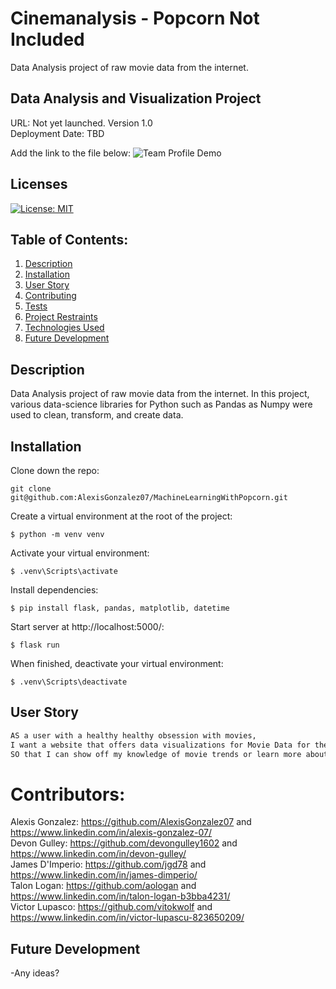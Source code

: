 # Cinemanalysis - Popcorn Not Included

Data Analysis project of raw movie data from the internet.

## Data Analysis and Visualization Project

URL: Not yet launched.
Version 1.0  
Deployment Date: TBD

Add the link to the file below:
![Team Profile Demo](./assets/Cinemanalysis.gif)

## Licenses

[![License: MIT](https://img.shields.io/badge/License-MIT-yellow.svg)](https://opensource.org/licenses/MIT)

## Table of Contents:

1. [Description](#description)
2. [Installation](#Installation)
3. [User Story](#User-Story)
4. [Contributing](#Contributing)
5. [Tests](#Tests)
6. [Project Restraints](#project-restraints)
7. [Technologies Used](#technologies-used)
8. [Future Development](#future-development)

## Description

Data Analysis project of raw movie data from the internet. In this project, various data-science libraries for Python such as Pandas as Numpy were used to clean, transform, and create data.

## Installation

Clone down the repo:

```
git clone git@github.com:AlexisGonzalez07/MachineLearningWithPopcorn.git
```

Create a virtual environment at the root of the project:

```
$ python -m venv venv
```

Activate your virtual environment:

```
$ .venv\Scripts\activate
```

Install dependencies:

```
$ pip install flask, pandas, matplotlib, datetime
```

Start server at http://localhost:5000/:

```
$ flask run
```

When finished, deactivate your virtual environment:

```
$ .venv\Scripts\deactivate
```

## User Story

```md
AS a user with a healthy healthy obsession with movies,
I want a website that offers data visualizations for Movie Data for the past 30 years
SO that I can show off my knowledge of movie trends or learn more about my favorite actors
```

# Contributors:

Alexis Gonzalez: https://github.com/AlexisGonzalez07 and https://www.linkedin.com/in/alexis-gonzalez-07/ <br>
Devon Gulley: https://github.com/devongulley1602 and https://www.linkedin.com/in/devon-gulley/ <br>
James D'Imperio: https://github.com/jgd78 and https://www.linkedin.com/in/james-dimperio/ <br>
Talon Logan: https://github.com/aologan and https://www.linkedin.com/in/talon-logan-b3bba4231/ <br>
Victor Lupasco: https://github.com/vitokwolf and https://www.linkedin.com/in/victor-lupascu-823650209/

## Future Development

-Any ideas?

